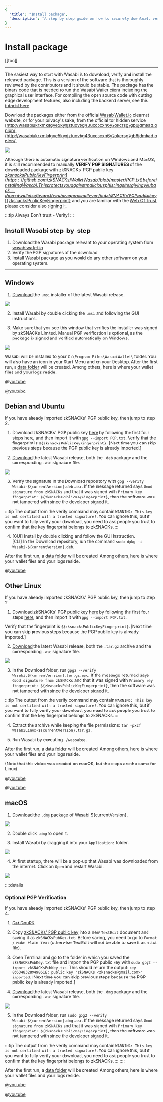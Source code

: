 ```yaml
---
{
  "title": "Install package",
  "description": "A step by step guide on how to securely download, verify and install the software packages of Wasabi for Linux, Windows and Mac. This is the Wasabi documentation, an archive of knowledge about the open-source, non-custodial and privacy-focused Bitcoin wallet for desktop."
}
---
```


# Install package

[[toc]]

---

The easiest way to start with Wasabi is to download, verify and install the released package.
This is a version of the software that is thoroughly reviewed by the contributors and it should be stable.
The package has the binary code that is needed to run the Wasabi Wallet client including the graphical user interface.
For compiling the open source code with cutting edge development features, also including the backend server, see this [tutorial here](/using-wasabi/BuildSource.md).

Download the packages either from the official [WasabiWallet.io](https://wasabiwallet.io/) clearnet website, or for your privacy's sake, from the official tor hidden service [http://wasabiukrxmkdgve5kynjztuovbg43uxcbcxn6y2okcrsg7gb6jdmbad.onion/](http://wasabiukrxmkdgve5kynjztuovbg43uxcbcxn6y2okcrsg7gb6jdmbad.onion/).

![](/DownloadAll.png)

Although there is automatic signature verification on Windows and MacOS, it is still recommended to manually **VERIFY PGP SIGNATURES** of the downloaded package with zkSNACKs' PGP public key [${zksnacksPublicKeyFingerprint}](https://github.com/zkSNACKs/WalletWasabi/blob/master/PGP.txt) before installing Wasabi.
This protects you against malicious phishing sites giving you back-doored wallet software.
If you have personally verified zkSNACKs' PGP public key [${zksnacksPublicKeyFingerprint}](https://github.com/zkSNACKs/WalletWasabi/blob/master/PGP.txt) and you are familiar with the [Web Of Trust](https://security.stackexchange.com/questions/147447/gpg-why-is-my-trusted-key-not-certified-with-a-trusted-signature), please consider also [signing it](https://www.gnupg.org/gph/en/manual/x334.html).

:::tip Always
Don't trust - Verify!
:::

## Install Wasabi step-by-step

1. Download the Wasabi package relevant to your operating system from [wasabiwallet.io](https://wasabiwallet.io).
2. Verify the PGP signatures of the download.
3. Install Wasabi package as you would do any other software on your operating system.

---

## Windows

1. [Download](https://wasabiwallet.io/#download) the `.msi` installer of the latest Wasabi release.

![](/DownloadWindows.png)

2. Install Wasabi by double clicking the `.msi` and following the GUI instructions.

3. Make sure that you see this window that verifies the installer was signed by zkSNACKs Limited.
Manual PGP verification is optional, as the package is signed and verified automatically on Windows.

![](/InstallWindowsSignature.png)

Wasabi will be installed to your `C:\Program Files\WasabiWallet\` folder.
You will also have an icon in your Start Menu and on your Desktop. 
After the first run, a [data folder](/FAQ/FAQ-UseWasabi.md#where-can-i-find-the-wasabi-data-folder) will be created. 
Among others, here is where your wallet files and your logs reside.

@[youtube](tkaaC8yET1o)

@[youtube](D8U53PFEsVk)

## Debian and Ubuntu

If you have already imported zkSNACKs' PGP public key, then jump to step 2.

1. Download zkSNACKs' PGP public key [here](https://github.com/zkSNACKs/WalletWasabi/blob/master/PGP.txt) by following the first four steps [here](./InstallPackage.md#manual-pgp-public-key-import), and then import it with `gpg --import PGP.txt`.
Verify that the fingerprint is `${zksnacksPublicKeyFingerprint}`.
[Next time you can skip previous steps because the PGP public key is already imported.]

2. [Download](https://wasabiwallet.io/#download) the latest Wasabi release, both the `.deb` package and the corresponding `.asc` signature file.

![](/DownloadDeb.png)

3. Verify the signature in the Download repository with `gpg --verify Wasabi-${currentVersion}.deb.asc`.
If the message returned says `Good signature from zkSNACKs` and that it was signed with `Primary key fingerprint: ${zksnacksPublicKeyFingerprint}`, then the software was not tampered with since the developer signed it.

:::tip
The output from the verify command may contain `WARNING: This key is not certified with a trusted signature!`.
You can ignore this, but if you want to fully verify your download, you need to ask people you trust to confirm that the key fingerprint belongs to zkSNACKs.
:::

4. [GUI] Install by double clicking and follow the GUI Instruction. </br>
   [CLI] In the Download repository, run the command `sudo dpkg -i Wasabi-${currentVersion}.deb`.

After the first run, a [data folder](/FAQ/FAQ-UseWasabi.md#where-can-i-find-the-wasabi-data-folder) will be created.
Among others, here is where your wallet files and your logs reside.

@[youtube](DUc9A76rwX4)

## Other Linux

If you have already imported zkSNACKs' PGP public key, then jump to step 2.

1. Download zkSNACKs' PGP public key [here](https://github.com/zkSNACKs/WalletWasabi/blob/master/PGP.txt) by following the first four steps [here](./InstallPackage.md#manual-pgp-public-key-import), and then import it with `gpg --import PGP.txt`.

Verify that the fingerprint is `${zksnacksPublicKeyFingerprint}`.
[Next time you can skip previous steps because the PGP public key is already imported.]

2. [Download](https://wasabiwallet.io/#download) the latest Wasabi release, both the `.tar.gz` archive and the corresponding `.asc` signature file.

![](/DownloadTar.png)

3. In the Download folder, run `gpg2 --verify Wasabi.${currentVersion}.tar.gz.asc`.
If the message returned says `Good signature from zkSNACKs` and that it was signed with `Primary key fingerprint: ${zksnacksPublicKeyFingerprint}`, then the software was not tampered with since the developer signed it.

:::tip
The output from the verify command may contain `WARNING: This key is not certified with a trusted signature!`.
You can ignore this, but if you want to fully verify your download, you need to ask people you trust to confirm that the key fingerprint belongs to zkSNACKs.
:::

4. Extract the archive while keeping the file permissions: `tar -pxzf WasabiLinux-${currentVersion}.tar.gz`.

5. Run Wasabi by executing `./wassabee`.

After the first run, a [data folder](/FAQ/FAQ-UseWasabi.md#where-can-i-find-the-wasabi-data-folder) will be created.
Among others, here is where your wallet files and your logs reside.

(Note that this video was created on macOS, but the steps are the same for Linux)

@[youtube](qFbv_b-bju4)

@[youtube](zPKpC9cRcZo)

## macOS

1. [Download](https://wasabiwallet.io/#download) the `.dmg` package of Wasabi ${currentVersion}.

![](/DownloadMac.png)

2. Double click `.dmg` to open it.

3. Install Wasabi by dragging it into your `Applications` folder.

![](/InstallMacDragDrop.png)

4. At first startup, there will be a pop-up that Wasabi was downloaded from the internet.
Click on `Open` and restart Wasabi.

![](/InstallMacConfirm.png)

::::details
### Optional PGP Verification

If you have already imported zkSNACKs' PGP public key, then jump to step 4.

1. [Get GnuPG](https://www.gnupg.org/download/index.html).

2. Copy [zkSNACKs' PGP public key](https://github.com/zkSNACKs/WalletWasabi/blob/master/PGP.txt) into a new `TextEdit` document and saving it as `zkSNACKsPubKey.txt`.
Before saving, you need to go to `Format / Make Plain Text` (otherwise TextEdit will not be able to save it as a .txt file).

3. Open Terminal and go to the folder in which you saved the `zkSNACKsPubKey.txt` file and import the PGP public key with `sudo gpg2 --import zkSNACKsPubKey.txt`.
This should return the output: `key 856348328949861E: public key "zkSNACKs <zksnacks@gmail.com>" imported`.
[Next time you can skip previous steps because the PGP public key is already imported.]

4. [Download](https://wasabiwallet.io/#download) the latest Wasabi release, both the `.dmg` package and the corresponding `.asc` signature file.

![](/DownloadMac.png)

5. In the Download folder, run `sudo gpg2 --verify Wasabi-${currentVersion}.dmg.asc`.
If the message returned says `Good signature from zkSNACKs` and that it was signed with `Primary key fingerprint: ${zksnacksPublicKeyFingerprint}`, then the software was not tampered with since the developer signed it.

:::tip
The output from the verify command may contain `WARNING: This key is not certified with a trusted signature!`.
You can ignore this, but if you want to fully verify your download, you need to ask people you trust to confirm that the key fingerprint belongs to zkSNACKs.
:::
::::


After the first run, a [data folder](/FAQ/FAQ-UseWasabi.md#where-can-i-find-the-wasabi-data-folder) will be created.
Among others, here is where your wallet files and your logs reside.

@[youtube](_Zmc54XYzBA)

@[youtube](UZ9z5COXaG0)
